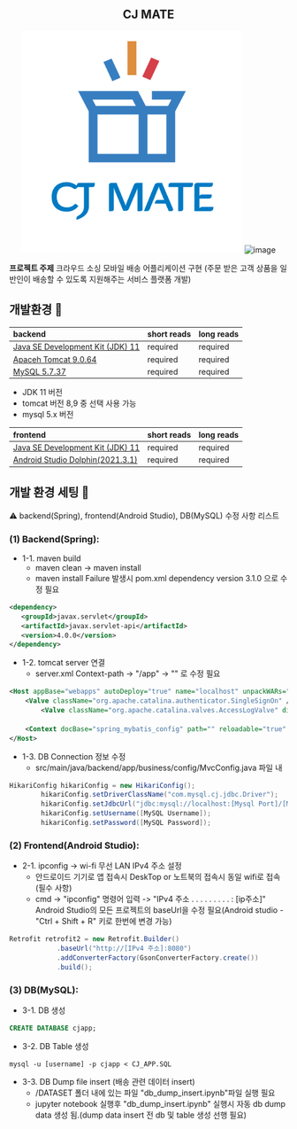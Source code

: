 <h2 align="center">CJ MATE</h2>

<p align="center">
  <img src="https://github.com/CJ-SECOND/CJ_APP/blob/master/img/CJ_APP.png" alt="CJ Mate's logo" width="400px" height="400px"/>
  <img width="1075" alt="image" src="https://github.com/user-attachments/assets/1e172c9c-31c3-4922-8784-3ed9b198d1a1" width="200px" height="400px" />
</p>


**프로젝트 주제** 크라우드 소싱 모바일 배송 어플리케이션 구현 (주문 받은 고객 상품을 일반인이 배송할 수 있도록 지원해주는 서비스 플랫폼 개발)

## 개발환경 :pushpin:

|  backend                                            | short reads   | long reads   |
| :-------------------------------------------------- | :------------ | :----------- |
| [Java SE Development Kit (JDK) 11](https://www.oracle.com/java/technologies/downloads/#java11)  | required      | required     |
| [Apaceh Tomcat 9.0.64](https://tomcat.apache.org/download-90.cgi) | required      | required     |
| [MySQL 5.7.37](https://github.com/bcgsc/ntCard]())  | required      | required     |


* JDK 11 버전 
* tomcat 버전 8,9 중 선택 사용 가능
* mysql 5.x 버전 

|  frontend                                            | short reads   | long reads   |
| :-------------------------------------------------- | :------------ | :----------- |
| [Java SE Development Kit (JDK) 11](https://www.oracle.com/java/technologies/downloads/#java11)  | required      | required     |
| [Android Studio Dolphin(2021.3.1)](https://developer.android.com/studio/preview) | required      | required     |


## 개발 환경 세팅 :running:

:warning: backend(Spring), frontend(Android Studio), DB(MySQL) 수정 사항 리스트 

### (1) Backend(Spring):

* 1-1. maven build
  * maven clean -> maven install
  * maven install Failure 발생시 pom.xml dependency version 3.1.0 으로 수정 필요
 
 ```xml
<dependency>
	<groupId>javax.servlet</groupId>
	<artifactId>javax.servlet-api</artifactId>
	<version>4.0.0</version>
</dependency>
```

* 1-2. tomcat server 연결
  * server.xml Context-path -> "/app" -> "" 로 수정 필요
```xml 
<Host appBase="webapps" autoDeploy="true" name="localhost" unpackWARs="true">
	<Valve className="org.apache.catalina.authenticator.SingleSignOn" />
        <Valve className="org.apache.catalina.valves.AccessLogValve" directory="logs" pattern="%h %l %u %t &quot;%r&quot; %s %b" prefix="localhost_access_log" suffix=".txt"/>

	<Context docBase="spring_mybatis_config" path="" reloadable="true" source="org.eclipse.jst.jee.server:spring_mybatis_config"/>
</Host>
```

* 1-3. DB Connection 정보 수정
  * src/main/java/backend/app/business/config/MvcConfig.java 파일 내
 
```java 
HikariConfig hikariConfig = new HikariConfig();
 		hikariConfig.setDriverClassName("com.mysql.cj.jdbc.Driver");
 		hikariConfig.setJdbcUrl("jdbc:mysql://localhost:[Mysql Port]/[MySQL DB NAME]?serverTimezone=UTC&useSSL=false");
 		hikariConfig.setUsername([MySQL Username]);
 		hikariConfig.setPassword([MySQL Password]);
```

### (2) Frontend(Android Studio):

* 2-1. ipconfig -> wi-fi 무선 LAN IPv4 주소 설정
  * 안드로이드 기기로 앱 접속시 DeskTop or 노트북의 접속시 동일 wifi로 접속 (필수 사항)
  * cmd -> "ipconfig" 명령어 입력 -> "IPv4 주소 . . . . . . . . . : [ip주소]" Android Studio의 모든 프로젝트의 baseUrl을 수정 필요(Android studio - "Ctrl + Shift + R" 키로 한번에 변경 가능) 

```java
Retrofit retrofit2 = new Retrofit.Builder()
            .baseUrl("http://[IPv4 주소]:8080")
            .addConverterFactory(GsonConverterFactory.create())
            .build();
```

### (3) DB(MySQL):

* 3-1. DB 생성

```sql
CREATE DATABASE cjapp;
```

* 3-2. DB Table 생성 
 
```shell
mysql -u [username] -p cjapp < CJ_APP.SQL
```

* 3-3. DB Dump file insert (배송 관련 데이터 insert)
  * /DATASET 폴더 내에 있는 파일 "db_dump_insert.ipynb"파일 실행 필요
  * jupyter notebook 실행후 "db_dump_insert.ipynb" 실행시 자동 db dump data 생성 됨.(dump data insert 전 db 및 table 생성 선행 필요)

